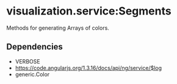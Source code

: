 



# visualization.service:Segments











Methods for generating Arrays of colors.







## Dependencies


* VERBOSE
* https://code.angularjs.org/1.3.16/docs/api/ng/service/$log
* generic.Color



  










